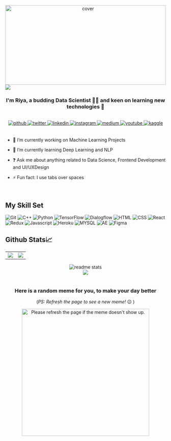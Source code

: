 
<div align="center">
<img width="100%" height = "250px" src="https://i.ibb.co/GMDN0Y1/result.png" alt="cover" />

</div>
<img align='center' src="https://visitor-badge.glitch.me/badge?page_id=RiyaParikh0112.visitor-badge&left_color=green&right_color=red">


### <div align="center">I'm Riya, a budding Data Scientist 👩‍💻 and keen on learning new technologies 🚀</div>  


  
<br/>

<div align="center">
<a href="https://github.com/riyaparikh0112" target="_blank">
<img src=https://img.shields.io/badge/github-%2324292e.svg?&style=for-the-badge&logo=github&logoColor=white alt=github style="margin-bottom: 5px;" />
</a>
<a href="https://twitter.com/RiyaParikh0112" target="_blank">
<img src=https://img.shields.io/badge/twitter-%2300acee.svg?&style=for-the-badge&logo=twitter&logoColor=white alt=twitter style="margin-bottom: 5px;" />
</a>
<a href="https://linkedin.com/in/riya-parikh-27b345196" target="_blank">
<img src=https://img.shields.io/badge/linkedin-%231E77B5.svg?&style=for-the-badge&logo=linkedin&logoColor=white alt=linkedin style="margin-bottom: 5px;" />
</a>
<a href="https://instagram.com/riyaparikh0112" target="_blank">
<img src=https://img.shields.io/badge/instagram-%23000000.svg?&style=for-the-badge&logo=instagram&logoColor=white alt=instagram style="margin-bottom: 5px;" />
</a>
<a href="https://medium.com/https://medium.com/@riyaparikh0112
" target="_blank">
<img src=https://img.shields.io/badge/medium-%23292929.svg?&style=for-the-badge&logo=medium&logoColor=white alt=medium style="margin-bottom: 5px;" />
</a>
<a href="https://www.youtube.com/user/https://www.youtube.com/channel/UCIZb0hIisuFk5Duh5O-OSYA" target="_blank">
<img src=https://img.shields.io/badge/youtube-%23EE4831.svg?&style=for-the-badge&logo=youtube&logoColor=white alt=youtube style="margin-bottom: 5px;" />
</a>
<a href="https://www.kaggle.com/riyaparikh01 " target="_blank">
<img src=https://img.shields.io/badge/kaggle-%2344BAE8.svg?&style=for-the-badge&logo=kaggle&logoColor=white alt=kaggle style="margin-bottom: 5px;" />
</a>  
</div>  
  

<br/>  
  

- 🔭 I’m currently working on Machine Learning Projects  
  

- 🌱 I’m currently learning Deep Learning and NLP  
  

- ❓ Ask me about anything related to Data Science, Frontend Development and UI/UXDesign  
  

- ⚡ Fun fact: I use tabs over spaces  
  

<br/>  


## My Skill Set  
![Git](https://img.shields.io/badge/GIT-E44C30?style=for-the-badge&logo=git&logoColor=white) ![C++](https://img.shields.io/badge/c++-%2300599C.svg?style=for-the-badge&logo=c%2B%2B&logoColor=white) ![Python](	https://img.shields.io/badge/Python-14354C?style=for-the-badge&logo=python&logoColor=white)
![TensorFlow](https://img.shields.io/badge/TensorFlow-FF6F00?style=for-the-badge&logo=tensorflow&logoColor=white) ![Dialogflow](https://img.shields.io/badge/dialogflow-FF9800?style=for-the-badge&logo=dialogflow&logoColor=white) ![HTML](https://img.shields.io/badge/HTML5-E34F26?style=for-the-badge&logo=html5&logoColor=white) ![CSS](https://img.shields.io/badge/CSS3-1572B6?style=for-the-badge&logo=css3&logoColor=white) ![React](https://img.shields.io/badge/React-20232A?style=for-the-badge&logo=react&logoColor=61DAFB) ![Redux](https://img.shields.io/badge/Redux-593D88?style=for-the-badge&logo=redux&logoColor=white) ![Javascript](	https://img.shields.io/badge/JavaScript-323330?style=for-the-badge&logo=javascript&logoColor=F7DF1E) ![Heroku](	https://img.shields.io/badge/Heroku-430098?style=for-the-badge&logo=heroku&logoColor=white) ![MYSQL](https://img.shields.io/badge/MySQL-005C84?style=for-the-badge&logo=mysql&logoColor=white) ![AE](https://img.shields.io/badge/Adobe%20after%20affects-CF96FD?style=for-the-badge&logo=Adobe%20after%20effects&logoColor=393665) ![Figma](https://img.shields.io/badge/Figma-F24E1E?style=for-the-badge&logo=figma&logoColor=white) 






## Github Stats📈
<div>
<table align="center" cellspacing="0" cellpadding="0" border="0">
  <tr>
    <td>
      <a href="https://github.com/riyaparikh0112">
        <img src="https://github-readme-stats.vercel.app/api?username=riyaparikh0112&show_icons=true&count_private=true&hide_border=true&theme=merko">
      <a/>
    </td>
    <td>
      <a href="https://github.com/riyaparikh0112">
        <img src="https://github-readme-stats.vercel.app/api/top-langs/?username=riyaparikh0112&layout=compact&theme=merko">
      <a/>
    </td>
   </tr>
</table>


 <div align='center'><img src="https://github-readme-streak-stats.herokuapp.com?user=RiyaParikh0112&theme=merko" alt='readme stats'>
   <div align='center'><img src="https://activity-graph.herokuapp.com/graph?username=RiyaParikh0112&bg_color=222021&color=77fdf4&line=c0ff14&point=71f901&area=true&hide_border=true"</div>
</div>

   


<br/>  



<!-- BLOG-POST-LIST:START -->
<!-- - [How to prevent GitHub from suspending your cronjob based triggers](https://dev.to/gautamkrishnar/how-to-prevent-github-from-suspending-your-cronjob-based-triggers-knf)
- [How I built one of the top 20 most used Github Actions](https://www.gautamkrishnar.com/how-i-built-one-of-the-top-20-most-used-github-actions/)
- [Show your latest dev.to posts automatically on your GitHub profile readme](https://dev.to/gautamkrishnar/show-your-latest-dev-to-posts-automatically-in-your-github-profile-readme-3nk8)
- [God Mode in browsers: document.designMode = &quot;on&quot;](https://dev.to/gautamkrishnar/god-mode-in-browsers-document-designmode-on-2pmo) -->
<!-- BLOG-POST-LIST:END -->

### Here is a random meme for you, to make your day better
(*PS: Refresh the page to see a new meme!* :wink: )

<a href="https://github.com/techytushar/random-memer"><img src='https://random-memer.herokuapp.com/' title="Meme" alt="Please refresh the page if the meme doesn't show up." height="400"></a>

<br/>  




